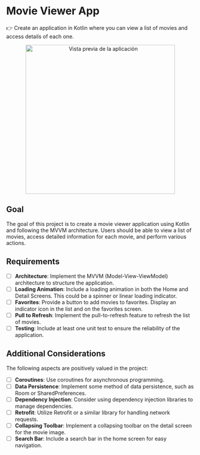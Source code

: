 # Movie Viewer App

👉 Create an application in Kotlin where you can view a list of movies and access details of each one.

<p align="center">
  <img src="https://github.com/sam-sudo/Movies_mvvm/assets/57421143/8c5dc8c0-5e19-4b08-83d3-3372e3f5c4b4" alt="Vista previa de la aplicación" height="400" />
</p>

## Goal

The goal of this project is to create a movie viewer application using Kotlin and following the MVVM architecture. Users should be able to view a list of movies, access detailed information for each movie, and perform various actions.

## Requirements

- [ ] **Architecture**: Implement the MVVM (Model-View-ViewModel) architecture to structure the application.
- [ ] **Loading Animation**: Include a loading animation in both the Home and Detail Screens. This could be a spinner or linear loading indicator.
- [ ] **Favorites**: Provide a button to add movies to favorites. Display an indicator icon in the list and on the favorites screen.
- [ ] **Pull to Refresh**: Implement the pull-to-refresh feature to refresh the list of movies.
- [ ] **Testing**: Include at least one unit test to ensure the reliability of the application.

## Additional Considerations

The following aspects are positively valued in the project:

- [ ] **Coroutines**: Use coroutines for asynchronous programming.
- [ ] **Data Persistence**: Implement some method of data persistence, such as Room or SharedPreferences.
- [ ] **Dependency Injection**: Consider using dependency injection libraries to manage dependencies.
- [ ] **Retrofit**: Utilize Retrofit or a similar library for handling network requests.
- [ ] **Collapsing Toolbar**: Implement a collapsing toolbar on the detail screen for the movie image.
- [ ] **Search Bar**: Include a search bar in the home screen for easy navigation.
